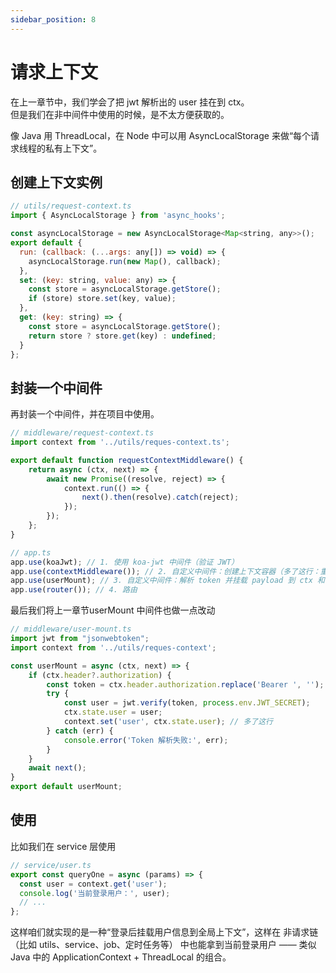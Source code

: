 ```yaml
---
sidebar_position: 8
---
```


# 请求上下文
在上一章节中，我们学会了把 jwt 解析出的 user 挂在到 ctx。   
但是我们在非中间件中使用的时候，是不太方便获取的。

像 Java 用 ThreadLocal，在 Node 中可以用 AsyncLocalStorage 来做“每个请求线程的私有上下文”。

## 创建上下文实例
```js
// utils/request-context.ts
import { AsyncLocalStorage } from 'async_hooks';

const asyncLocalStorage = new AsyncLocalStorage<Map<string, any>>();
export default {
  run: (callback: (...args: any[]) => void) => {
    asyncLocalStorage.run(new Map(), callback);
  },
  set: (key: string, value: any) => {
    const store = asyncLocalStorage.getStore();
    if (store) store.set(key, value);
  },
  get: (key: string) => {
    const store = asyncLocalStorage.getStore();
    return store ? store.get(key) : undefined;
  }
};
```

## 封装一个中间件
再封装一个中间件，并在项目中使用。
```js
// middleware/request-context.ts
import context from '../utils/reques-context.ts';

export default function requestContextMiddleware() {
    return async (ctx, next) => {
        await new Promise((resolve, reject) => {
            context.run(() => {
                next().then(resolve).catch(reject);
            });
        });
    };
}
```

```js
// app.ts
app.use(koaJwt); // 1. 使用 koa-jwt 中间件（验证 JWT）
app.use(contextMiddleware()); // 2. 自定义中间件：创建上下文容器（多了这行：重点这里）
app.use(userMount); // 3. 自定义中间件：解析 token 并挂载 payload 到 ctx 和 context上
app.use(router()); // 4. 路由
```

最后我们将上一章节userMount 中间件也做一点改动
```js
// middleware/user-mount.ts
import jwt from "jsonwebtoken";
import context from '../utils/reques-context';

const userMount = async (ctx, next) => {
    if (ctx.header?.authorization) {
        const token = ctx.header.authorization.replace('Bearer ', '');
        try {
            const user = jwt.verify(token, process.env.JWT_SECRET);
            ctx.state.user = user;
            context.set('user', ctx.state.user); // 多了这行
        } catch (err) {
            console.error('Token 解析失败:', err);
        }
    }
    await next();
}
export default userMount;
```

## 使用
比如我们在 service 层使用
```js
// service/user.ts
export const queryOne = async (params) => {
  const user = context.get('user');
  console.log('当前登录用户：', user);
  // ...
};
```

这样咱们就实现的是一种“登录后挂载用户信息到全局上下文”，这样在 非请求链（比如 utils、service、job、定时任务等） 中也能拿到当前登录用户 —— 类似 Java 中的 ApplicationContext + ThreadLocal 的组合。
